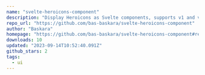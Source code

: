 ```yaml
---
name: "svelte-heroicons-component"
description: "Display Heroicons as Svelte components, supports v1 and v2."
repo_url: "https://github.com/bas-baskara/svelte-heroicons-component"
author: "Baskara"
homepage: "https://github.com/bas-baskara/svelte-heroicons-component#readme"
downloads: 10
updated: "2023-09-14T10:52:40.091Z"
github_stars: 2
tags: 
  - ui
---
```

